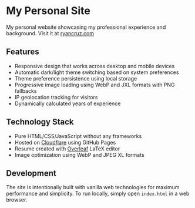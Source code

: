 # My Personal Site

My personal website showcasing my professional experience and background. Visit it at [ryancruz.com](https://ryancruz.com/)

## Features

- Responsive design that works across desktop and mobile devices
- Automatic dark/light theme switching based on system preferences
- Theme preference persistence using local storage
- Progressive image loading using WebP and JXL formats with PNG fallbacks
- IP geolocation tracking for visitors
- Dynamically calculated years of experience

## Technology Stack

- Pure HTML/CSS/JavaScript without any frameworks
- Hosted on [Cloudflare](https://dash.cloudflare.com/) using GitHub Pages
- Resume created with [Overleaf](https://www.overleaf.com/) LaTeX editor
- Image optimization using WebP and JPEG XL formats

## Development

The site is intentionally built with vanilla web technologies for maximum performance and simplicity. To run locally, simply open `index.html` in a web browser.